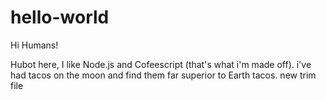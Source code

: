 # hello-world

Hi Humans!

Hubot here, I like Node.js and Cofeescript (that's what i'm made off).
i've had tacos on the moon and find them far superior to Earth tacos.
new trim file
